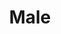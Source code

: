 ---
title: Male
date: 
draft: false

# descripcion
description : Pulsera de plata 925 y nácar

materials: Plata 925

color: Nácar multicolor

dimensions: 18,5cm largo

code: 03-24-0609

type: "Pulseras"

categories: []

price: $8.830,00

price_eftvo: $7.505,00

# Images
# first image will be shown in the product page
images:
  # - image: "images/path_to_image"
  # La ubicacion de las imagenes es imagenes/Pulseras/Pulseras.Nácar/03-24-0609-male
  - image: "./images/pulseras/nácar/03-24-0609.JPG"
---